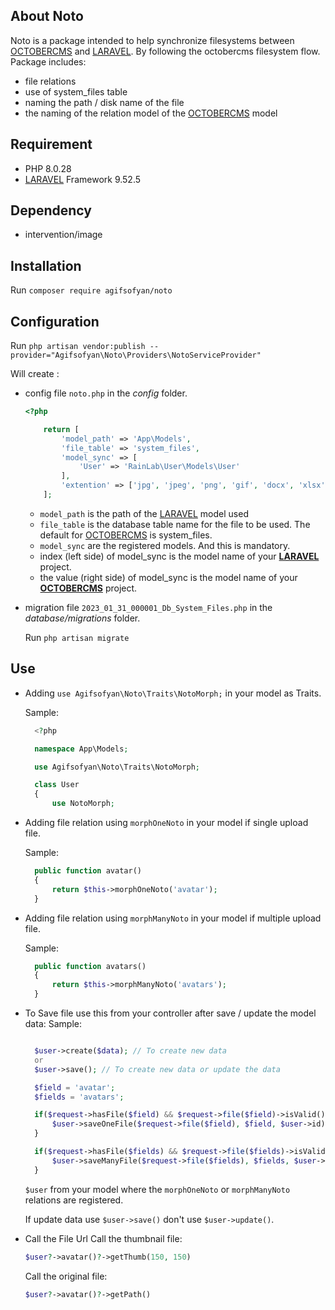 ## About Noto

Noto is a package intended to help synchronize filesystems between [OCTOBERCMS](https://octobercms.com) and [LARAVEL](https://laravel.com). By following the octobercms filesystem flow.
Package includes:
- file relations
- use of system_files table
- naming the path / disk name of the file
- the naming of the relation model of the [OCTOBERCMS](https://octobercms.com) model

## Requirement

- PHP 8.0.28
- [LARAVEL](https://laravel.com) Framework 9.52.5

## Dependency

- intervention/image

## Installation

Run ``composer require agifsofyan/noto``

## Configuration

Run ``php artisan vendor:publish --provider="Agifsofyan\Noto\Providers\NotoServiceProvider"``

Will create :
* config file `noto.php` in the *config* folder. 
  
    ```php
    <?php

        return [
            'model_path' => 'App\Models',
            'file_table' => 'system_files',
            'model_sync' => [
                'User' => 'RainLab\User\Models\User'
            ],
            'extention' => ['jpg', 'jpeg', 'png', 'gif', 'docx', 'xlsx', 'svg', 'pdf']
        ];
    ```

  - `model_path` is the path of the [LARAVEL](https://laravel.com) model used
  - `file_table` is the database table name for the file to be used. The default for [OCTOBERCMS](https://octobercms.com) is system_files.
  - `model_sync` are the registered models. And this is mandatory.
  - index (left side) of model_sync is the model name of your **[LARAVEL](https://laravel.com)** project.
  - the value (right side) of model_sync is the model name of your **[OCTOBERCMS](https://octobercms.com)** project.

* migration file `2023_01_31_000001_Db_System_Files.php` in the *database/migrations* folder.
  
  Run ``php artisan migrate``
  
## Use

* Adding `use Agifsofyan\Noto\Traits\NotoMorph;` in your model as Traits.

  Sample:
  ```php
    <?php

    namespace App\Models;

    use Agifsofyan\Noto\Traits\NotoMorph;

    class User
    {
        use NotoMorph;
  ```
  
* Adding file relation using ``morphOneNoto`` in your model if single upload file.

  Sample:
  ```php
    public function avatar()
    {
        return $this->morphOneNoto('avatar');
    }
  ```
  
* Adding file relation using ``morphManyNoto`` in your model if multiple upload file.

  Sample:
  ```php
    public function avatars()
    {
        return $this->morphManyNoto('avatars');
    }
  ```
  
* To Save file use this from your controller after save / update the model data:
  Sample:
  ```php
  
    $user->create($data); // To create new data
    or
    $user->save(); // To create new data or update the data

    $field = 'avatar';
    $fields = 'avatars';

    if($request->hasFile($field) && $request->file($field)->isValid()){
        $user->saveOneFile($request->file($field), $field, $user->id);
    }

    if($request->hasFile($fields) && $request->file($fields)->isValid()){
        $user->saveManyFile($request->file($fields), $fields, $user->id);
    }
  ```
  ``$user`` from your model where the ``morphOneNoto`` or ``morphManyNoto`` relations are registered.
  
  If update data use ``$user->save()`` don't use ``$user->update()``.

* Call the File Url
  Call the thumbnail file:
  ```php
  $user?->avatar()?->getThumb(150, 150)
  ```
  
  Call the original file:
  ```php
  $user?->avatar()?->getPath()
  ```
